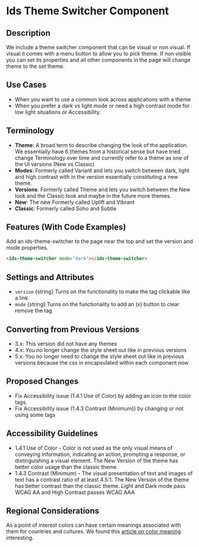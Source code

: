 # Ids Theme Switcher Component

## Description

We include a theme switcher component that can be visual or non visual. If visual it comes with a menu button to allow you to pick theme. If non visible you can set its properties and all other components in the page will change theme to the set theme.

## Use Cases

- When you want to use a common look across applications with a theme
- When you prefer a dark vs light mode or need a high contrast mode for low light situations or Accessibility.

## Terminology

- **Theme**: A broad term to describe changing the look of the application. We essentially have 6 themes from a historical sense but have tried change Terminology over time and currently refer to a theme as one of the UI versions (New vs Classic)
- **Modes**: Formerly called Variant and lets you switch between dark, light and high contrast with in the version essentially constituting a new theme.
- **Versions**: Formerly called Theme and lets you switch between the New look and the Classic look and maybe in the future more themes.
- **New**: The new Formerly called Uplift and Vibrant
- **Classic**: Formerly called Soho and Subtle

## Features (With Code Examples)

Add an ids-theme-switcher to the page near the top and set the version and mode properties.

```html
<ids-theme-switcher mode="dark"></ids-theme-switcher>
```

## Settings and Attributes

- `version` {string} Turns on the functionality to make the tag clickable like a link
- `mode` {string} Turns on the functionality to add an (x) button to clear remove the tag

## Converting from Previous Versions

- 3.x: This version did not have any themes
- 4.x: You no longer change the style sheet out like in previous versions
- 5.x: You no longer need to change the style sheet out like in previous versions because the css in encapsulated within each component now

## Proposed Changes

- Fix Accessibility issue (1.4.1 Use of Color) by adding an icon to the color tags.
- Fix Accessibility issue (1.4.3 Contrast (Minimum)) by changing or not using some tags

## Accessibility Guidelines

- 1.4.1 Use of Color - Color is not used as the only visual means of conveying information, indicating an action, prompting a response, or distinguishing a visual element. The New Version of the theme has better color usage than the classic theme.
- 1.4.3 Contrast (Minimum) - The visual presentation of text and images of text has a contrast ratio of at least 4.5:1.   The New Version of the theme has better contrast than the classic theme. Light and Dark mode pass WCAG AA and High Contrast passes WCAG AAA

## Regional Considerations

As a point of interest colors can have certain meanings associated with them for countries and cultures. We found this [article on color meaning](https://www.shutterstock.com/blog/color-symbolism-and-meanings-around-the-world) interesting.
